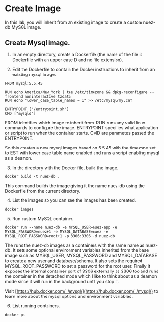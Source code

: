 # Create Image

In this lab, you will inherit from an existing image to create a custom nuez-db MySQL image.

## Create Mysql image.

1. In an empty directory, create a Dockerfile (the name of the file is Dockerfile with an upper case D and no file extension).

2. Edit the Dockerfile to contain the Docker instructions to inherit from an existing mysql image.

```
FROM mysql:5.5.45

RUN echo America/New_York | tee /etc/timezone && dpkg-reconfigure --frontend noninteractive tzdata
RUN echo "lower_case_table_names = 1" >> /etc/mysql/my.cnf

ENTRYPOINT ["/entrypoint.sh"]
CMD ["mysqld"]
```

FROM identifies which image to inherit from.
RUN runs any valid linux commands to configure the image.
ENTRYPOINT specifies what application or script to run when the container starts.
CMD are parametes passed the ENTRYPOINT.

So this creates a new mysql images based on 5.5.45 with the timezone set to EST with lower case table name enabled and runs a script enabling mysql as a deamon.

3. In the directory with the Docker file, build the image.

```
docker build -t nuez-db .
```

This command builds the image giving it the name nuez-db using the Dockerfile from the current directory.

4. List the images so you can see the images has been created.

```
docker images
```

5. Run custom MySQL container.

```
docker run --name nuez-db -e MYSQL_USER=nuez-app -e MYSQL_PASSWORD=nuez+1 -e MYSQL_DATABASE=nuez -e MYSQL_ROOT_PASSWORD=root+1 -p 3306:3306 -d nuez-db
```

The runs the nuez-db images as a containers with the same name as nuez-db. It sets some optional environment variables inherited from the base image such as MYSQL_USER, MYSQL_PASSWORD and MYSQL_DATABASE to create a new user and database/schema. It also sets the required MYSQL_ROOT_PASSWORD to set a password for the root user. Finally it exposes the internal container port of 3306 externally as 3306 too and runs the container in the detached mode which I like to think about as a deamon mode since it will run in the background until you stop it.

Visit [https://hub.docker.com/_/mysql/](https://hub.docker.com/_/mysql/) to learn more about the mysql options and environment variables.

6. List running containers.

```
docker ps
```